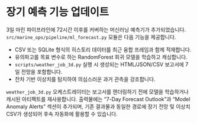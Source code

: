 # 장기 예측 기능 업데이트

3일 마린 파이프라인에 72시간 이후를 커버하는 머신러닝 예측기가 추가되었습니다.
`src/marine_ops/pipeline/ml_forecast.py` 모듈은 다음 기능을 제공합니다.

- CSV 또는 SQLite 형식의 히스토리 데이터를 최근 융합 프레임과 함께 적재합니다.
- 유의파고를 목표 변수로 하는 RandomForest 회귀 모델을 학습하고 캐싱합니다.
- `scripts/weather_job_3d.py` 실행 시 생성되는 HTML/JSON/CSV 보고서에 7일 전망을
  포함합니다.
- 잔차 기반 이상치를 탐지하여 의심스러운 과거 관측을 강조합니다.

`weather_job_3d.py` 오케스트레이터는 보고서를 렌더링하기 전에 모델을 학습하거나
캐시된 아티팩트를 재사용합니다. 출력물에는 “7-Day Forecast Outlook”과 “Model Anomaly
Alerts” 섹션이 추가되며, 기존 결과물과 동일한 경로에 장기 전망 및 이상치 CSV가
생성되어 후속 자동화에 활용할 수 있습니다.
